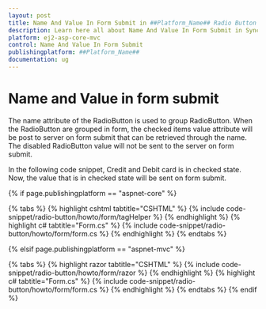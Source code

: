 ```yaml
---
layout: post
title: Name And Value In Form Submit in ##Platform_Name## Radio Button Component
description: Learn here all about Name And Value In Form Submit in Syncfusion ##Platform_Name## Radio Button component of Syncfusion Essential JS 2 and more.
platform: ej2-asp-core-mvc
control: Name And Value In Form Submit
publishingplatform: ##Platform_Name##
documentation: ug
---
```



# Name and Value in form submit

The name attribute of the RadioButton is used to group RadioButton. When the RadioButton are grouped in form, the checked items value attribute will be post to server on form submit that can be retrieved through the name. The disabled RadioButton value will not be sent to the server on form submit.

In the following code snippet, Credit and Debit card is in checked state.
Now, the value that is in checked state will be sent on form submit.

{% if page.publishingplatform == "aspnet-core" %}

{% tabs %}
{% highlight cshtml tabtitle="CSHTML" %}
{% include code-snippet/radio-button/howto/form/tagHelper %}
{% endhighlight %}
{% highlight c# tabtitle="Form.cs" %}
{% include code-snippet/radio-button/howto/form/form.cs %}
{% endhighlight %}
{% endtabs %}

{% elsif page.publishingplatform == "aspnet-mvc" %}

{% tabs %}
{% highlight razor tabtitle="CSHTML" %}
{% include code-snippet/radio-button/howto/form/razor %}
{% endhighlight %}
{% highlight c# tabtitle="Form.cs" %}
{% include code-snippet/radio-button/howto/form/form.cs %}
{% endhighlight %}
{% endtabs %}
{% endif %}

